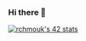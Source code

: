 ### Hi there 👋

[![rchmouk's 42 stats](https://badge.mediaplus.ma/greenbinary/rchmouk)](https://github.com/oakoudad/badge42)
